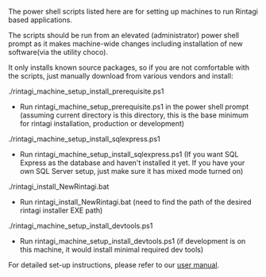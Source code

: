 The power shell scripts listed here are for setting up machines to run Rintagi based applications.

The scripts should be run from an elevated (administrator) power shell prompt as it makes machine-wide changes including installation of new software(via the utility choco).

It only installs known source packages, so if you are not comfortable with the scripts, just manually download from various vendors and install:

./rintagi_machine_setup_install_prerequisite.ps1

* Run rintagi_machine_setup_prerequisite.ps1 in the power shell prompt (assuming current directory is this directory, this is the base minimum for rintagi installation, production or development)

./rintagi_machine_setup_install_sqlexpress.ps1

* Run rintagi_machine_setup_install_sqlexpress.ps1 (If you want SQL Express as the database and haven't installed it yet. If you have your own SQL Server setup, just make sure it has mixed mode turned on)

./rintagi_install_NewRintagi.bat <the appropriate installer exe path>
  
* Run rintagi_install_NewRintagi.bat (need to find the path of the desired rintagi installer EXE path)


./rintagi_machine_setup_install_devtools.ps1

* Run rintagi_machine_setup_install_devtools.ps1 (if development  is on this machine, it would install minimal required dev tools)



For detailed set-up instructions, please refer to our [user manual](https://www.rintagi.com/Docs/site/Initial-Setup/index.html).
